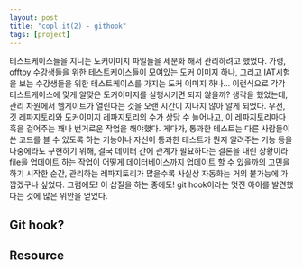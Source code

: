 ```yaml
---
layout: post
title: "copl.it(2) - githook"
tags: [project]
---
```

테스트케이스들을 지니는 도커이미지 파일들을 세분화 해서 관리하려고 했었다.
가령, offtoy 수강생들을 위한 테스트케이스들이 모여있는 도커 이미지 하나, 그리고 IAT시험을 보는 수강생들을 위한 테스트케이스를 가지는 도커 이미지 하나... 이런식으로 각각 테스트케이스에 맞게 알맞은 도커이미지를 실행시키면 되지 않을까? 생각을 했었는데, 관리 차원에서 헬게이트가 열린다는 것을 오랜 시간이 지나지 않아 알게 되었다. 우선, 깃 레파지토리와 도커이미지 레파지토리의 수가 상당 수 늘어나고, 이 레파지토리마다 훅을 걸어주는 꽤나 번거로운 작업을 해야했다.
게다가, 통과한 테스트는 다른 사람들이 쓴 코드를 볼 수 있도록 하는 기능이나 자신이 통과한 테스트가 뭔지 알려주는 기능 등을 나중에라도 구현하기 위해, 결국 데이터 간에 관계가 필요하다는 결론을 내린 상황이라 file을 업데이트 하는 작업이 어떻게 데이터베이스까지 업데이트 할 수 있을까의 고민을 하기 시작한 순간, 관리하는 레파지토리가 많을수록 사실상 자동화는 거의 불가능에 가깝겠구나 싶었다.
그럼에도! 이 삽질을 하는 중에도!
git hook이라는 멋진 아이를 발견했다는 것에 많은 위안을 얻었다.

## Git hook?


## Resource






